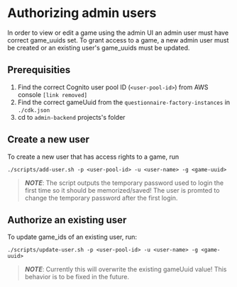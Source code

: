 # Authorizing admin users

In order to view or edit a game using the admin UI an admin user must have correct game_uuids set. To grant access to a game, a new admin user must be created or an existing user's game_uuids must be updated.

## Prerequisities

1. Find the correct Cognito user pool ID (`<user-pool-id>`) from AWS console `[link removed]`
1. Find the correct gameUuid from the `questionnaire-factory-instances` in `./cdk.json`
1. cd to `admin-backend` projects's folder

## Create a new user

To create a new user that has access rights to a game, run

```
./scripts/add-user.sh -p <user-pool-id> -u <user-name> -g <game-uuid>
```

> **_NOTE_**: The script outputs the temporary password used to login the first time so it should be memorized/saved! The user is promted to change the temporary password after the first login.

## Authorize an existing user

To update game_ids of an existing user, run:

```
./scripts/update-user.sh -p <user-pool-id> -u <user-name> -g <game-uuid>
```

> **_NOTE_**: Currently this will overwrite the existing gameUuid value! This behavior is to be fixed in the future.
